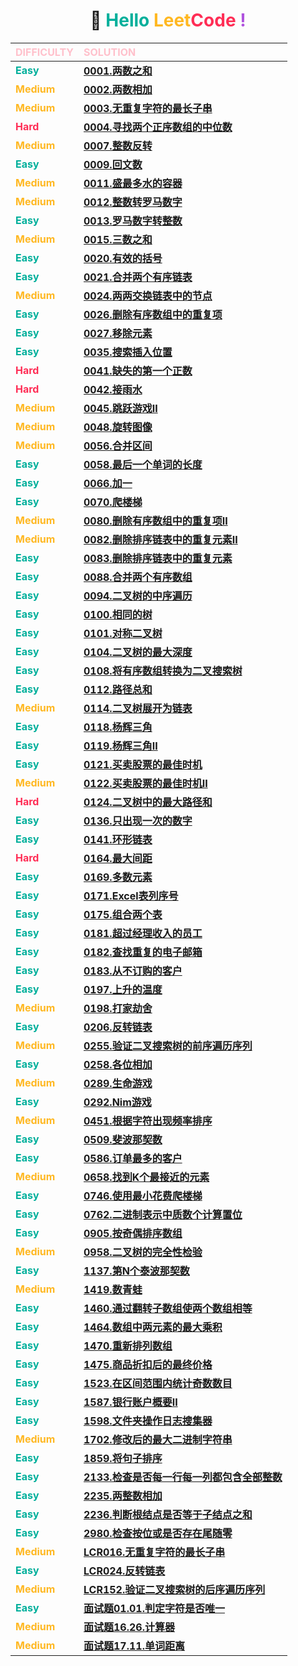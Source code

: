 <h1 style="text-align: center;">🚀 <span style="color: #00AF9B;">Hello</span> <span style="color: #FFB822;">Leet</span><span style="color: #FF2D55;">Code</span> <span style="color: #AF52DE;">!</span></h1>

| <span style="color: #FFC0CB;">**DIFFICULTY**</span> | <span style="color: #FFC0CB;">**SOLUTION**</span> |
| :--- | :--- |
| <span style="color: #00AF9B;">**Easy**</span>   | [**0001.两数之和**](../easy/0001.两数之和.md) |
| <span style="color: #FFB822;">**Medium**</span> | [**0002.两数相加**](../medium/0002.两数相加.md) |
| <span style="color: #FFB822;">**Medium**</span> | [**0003.无重复字符的最长子串**](../medium/0003.无重复字符的最长子串.md) |
| <span style="color: #FF2D55;">**Hard**</span>   | [**0004.寻找两个正序数组的中位数**](../hard/0004.寻找两个正序数组的中位数.md) |
| <span style="color: #FFB822;">**Medium**</span> | [**0007.整数反转**](../medium/0007.整数反转.md) |
| <span style="color: #00AF9B;">**Easy**</span>   | [**0009.回文数**](../easy/0009.回文数.md) |
| <span style="color: #FFB822;">**Medium**</span> | [**0011.盛最多水的容器**](../medium/0011.盛最多水的容器.md) |
| <span style="color: #FFB822;">**Medium**</span> | [**0012.整数转罗马数字**](../medium/0012.整数转罗马数字.md) |
| <span style="color: #00AF9B;">**Easy**</span>   | [**0013.罗马数字转整数**](../easy/0013.罗马数字转整数.md) |
| <span style="color: #FFB822;">**Medium**</span> | [**0015.三数之和**](../medium/0015.三数之和.md) |
| <span style="color: #00AF9B;">**Easy**</span>   | [**0020.有效的括号**](../easy/0020.有效的括号.md) |
| <span style="color: #00AF9B;">**Easy**</span>   | [**0021.合并两个有序链表**](../easy/0021.合并两个有序链表.md) |
| <span style="color: #FFB822;">**Medium**</span> | [**0024.两两交换链表中的节点**](../medium/0024.两两交换链表中的节点.md) |
| <span style="color: #00AF9B;">**Easy**</span>   | [**0026.删除有序数组中的重复项**](../easy/0026.删除有序数组中的重复项.md) |
| <span style="color: #00AF9B;">**Easy**</span>   | [**0027.移除元素**](../easy/0027.移除元素.md) |
| <span style="color: #00AF9B;">**Easy**</span>   | [**0035.搜索插入位置**](../easy/0035.搜索插入位置.md) |
| <span style="color: #FF2D55;">**Hard**</span>   | [**0041.缺失的第一个正数**](../hard/0041.缺失的第一个正数.md) |
| <span style="color: #FF2D55;">**Hard**</span>   | [**0042.接雨水**](../hard/0042.接雨水.md) |
| <span style="color: #FFB822;">**Medium**</span> | [**0045.跳跃游戏II**](../medium/0045.跳跃游戏II.md) |
| <span style="color: #FFB822;">**Medium**</span> | [**0048.旋转图像**](../medium/0048.旋转图像.md) |
| <span style="color: #FFB822;">**Medium**</span> | [**0056.合并区间**](../medium/0056.合并区间.md) |
| <span style="color: #00AF9B;">**Easy**</span>   | [**0058.最后一个单词的长度**](../easy/0058.最后一个单词的长度.md) |
| <span style="color: #00AF9B;">**Easy**</span>   | [**0066.加一**](../easy/0066.加一.md) |
| <span style="color: #00AF9B;">**Easy**</span>   | [**0070.爬楼梯**](../easy/0070.爬楼梯.md) |
| <span style="color: #FFB822;">**Medium**</span> | [**0080.删除有序数组中的重复项II**](../medium/0080.删除有序数组中的重复项II.md) |
| <span style="color: #FFB822;">**Medium**</span> | [**0082.删除排序链表中的重复元素II**](../medium/0082.删除排序链表中的重复元素II.md) |
| <span style="color: #00AF9B;">**Easy**</span>   | [**0083.删除排序链表中的重复元素**](../easy/0083.删除排序链表中的重复元素.md) |
| <span style="color: #00AF9B;">**Easy**</span>   | [**0088.合并两个有序数组**](../easy/0088.合并两个有序数组.md) |
| <span style="color: #00AF9B;">**Easy**</span>   | [**0094.二叉树的中序遍历**](../easy/0094.二叉树的中序遍历.md) |
| <span style="color: #00AF9B;">**Easy**</span>   | [**0100.相同的树**](../easy/0100.相同的树.md) |
| <span style="color: #00AF9B;">**Easy**</span>   | [**0101.对称二叉树**](../easy/0101.对称二叉树.md) |
| <span style="color: #00AF9B;">**Easy**</span>   | [**0104.二叉树的最大深度**](../easy/0104.二叉树的最大深度.md) |
| <span style="color: #00AF9B;">**Easy**</span>   | [**0108.将有序数组转换为二叉搜索树**](../easy/0108.将有序数组转换为二叉搜索树.md) |
| <span style="color: #00AF9B;">**Easy**</span>   | [**0112.路径总和**](../easy/0112.路径总和.md) |
| <span style="color: #FFB822;">**Medium**</span> | [**0114.二叉树展开为链表**](../medium/0114.二叉树展开为链表.md) |
| <span style="color: #00AF9B;">**Easy**</span>   | [**0118.杨辉三角**](../easy/0118.杨辉三角.md) |
| <span style="color: #00AF9B;">**Easy**</span>   | [**0119.杨辉三角II**](../easy/0119.杨辉三角II.md) |
| <span style="color: #00AF9B;">**Easy**</span>   | [**0121.买卖股票的最佳时机**](../easy/0121.买卖股票的最佳时机.md) |
| <span style="color: #FFB822;">**Medium**</span> | [**0122.买卖股票的最佳时机II**](../medium/0122.买卖股票的最佳时机II.md) |
| <span style="color: #FF2D55;">**Hard**</span>   | [**0124.二叉树中的最大路径和**](../hard/0124.二叉树中的最大路径和.md) |
| <span style="color: #00AF9B;">**Easy**</span>   | [**0136.只出现一次的数字**](../easy/0136.只出现一次的数字.md) |
| <span style="color: #00AF9B;">**Easy**</span>   | [**0141.环形链表**](../easy/0141.环形链表.md) |
| <span style="color: #FF2D55;">**Hard**</span>   | [**0164.最大间距**](../hard/0164.最大间距.md) |
| <span style="color: #00AF9B;">**Easy**</span>   | [**0169.多数元素**](../easy/0169.多数元素.md) |
| <span style="color: #00AF9B;">**Easy**</span>   | [**0171.Excel表列序号**](../easy/0171.Excel表列序号.md) |
| <span style="color: #00AF9B;">**Easy**</span>   | [**0175.组合两个表**](../easy/0175.组合两个表.md) |
| <span style="color: #00AF9B;">**Easy**</span>   | [**0181.超过经理收入的员工**](../easy/0181.超过经理收入的员工.md) |
| <span style="color: #00AF9B;">**Easy**</span>   | [**0182.查找重复的电子邮箱**](../easy/0182.查找重复的电子邮箱.md) |
| <span style="color: #00AF9B;">**Easy**</span>   | [**0183.从不订购的客户**](../easy/0183.从不订购的客户.md) |
| <span style="color: #00AF9B;">**Easy**</span>   | [**0197.上升的温度**](../easy/0197.上升的温度.md) |
| <span style="color: #FFB822;">**Medium**</span> | [**0198.打家劫舍**](../medium/0198.打家劫舍.md) |
| <span style="color: #00AF9B;">**Easy**</span>   | [**0206.反转链表**](../easy/0206.反转链表.md) |
| <span style="color: #FFB822;">**Medium**</span> | [**0255.验证二叉搜索树的前序遍历序列**](../medium/0255.验证二叉搜索树的前序遍历序列.md) |
| <span style="color: #00AF9B;">**Easy**</span>   | [**0258.各位相加**](../easy/0258.各位相加.md) |
| <span style="color: #FFB822;">**Medium**</span> | [**0289.生命游戏**](../medium/0289.生命游戏.md) |
| <span style="color: #00AF9B;">**Easy**</span>   | [**0292.Nim游戏**](../easy/0292.Nim游戏.md) |
| <span style="color: #FFB822;">**Medium**</span> | [**0451.根据字符出现频率排序**](../medium/0451.根据字符出现频率排序.md) |
| <span style="color: #00AF9B;">**Easy**</span>   | [**0509.斐波那契数**](../easy/0509.斐波那契数.md) |
| <span style="color: #00AF9B;">**Easy**</span>   | [**0586.订单最多的客户**](../easy/0586.订单最多的客户.md) |
| <span style="color: #FFB822;">**Medium**</span> | [**0658.找到K个最接近的元素**](../medium/0658.找到K个最接近的元素.md) |
| <span style="color: #00AF9B;">**Easy**</span>   | [**0746.使用最小花费爬楼梯**](../easy/0746.使用最小花费爬楼梯.md) |
| <span style="color: #00AF9B;">**Easy**</span>   | [**0762.二进制表示中质数个计算置位**](../easy/0762.二进制表示中质数个计算置位.md) |
| <span style="color: #00AF9B;">**Easy**</span>   | [**0905.按奇偶排序数组**](../easy/0905.按奇偶排序数组.md) |
| <span style="color: #FFB822;">**Medium**</span> | [**0958.二叉树的完全性检验**](../medium/0958.二叉树的完全性检验.md) |
| <span style="color: #00AF9B;">**Easy**</span>   | [**1137.第N个泰波那契数**](../easy/1137.第N个泰波那契数.md) |
| <span style="color: #FFB822;">**Medium**</span> | [**1419.数青蛙**](../medium/1419.数青蛙.md) |
| <span style="color: #00AF9B;">**Easy**</span>   | [**1460.通过翻转子数组使两个数组相等**](../easy/1460.通过翻转子数组使两个数组相等.md) |
| <span style="color: #00AF9B;">**Easy**</span>   | [**1464.数组中两元素的最大乘积**](../easy/1464.数组中两元素的最大乘积.md) |
| <span style="color: #00AF9B;">**Easy**</span>   | [**1470.重新排列数组**](../easy/1470.重新排列数组.md) |
| <span style="color: #00AF9B;">**Easy**</span>   | [**1475.商品折扣后的最终价格**](../easy/1475.商品折扣后的最终价格.md) |
| <span style="color: #00AF9B;">**Easy**</span>   | [**1523.在区间范围内统计奇数数目**](../easy/1523.在区间范围内统计奇数数目.md) |
| <span style="color: #00AF9B;">**Easy**</span>   | [**1587.银行账户概要II**](../easy/1587.银行账户概要II.md) |
| <span style="color: #00AF9B;">**Easy**</span>   | [**1598.文件夹操作日志搜集器**](../easy/1598.文件夹操作日志搜集器.md) |
| <span style="color: #FFB822;">**Medium**</span> | [**1702.修改后的最大二进制字符串**](../medium/1702.修改后的最大二进制字符串.md) |
| <span style="color: #00AF9B;">**Easy**</span>   | [**1859.将句子排序**](../easy/1859.将句子排序.md) |
| <span style="color: #00AF9B;">**Easy**</span>   | [**2133.检查是否每一行每一列都包含全部整数**](../easy/2133.检查是否每一行每一列都包含全部整数.md) |
| <span style="color: #00AF9B;">**Easy**</span>   | [**2235.两整数相加**](../easy/2235.两整数相加.md) |
| <span style="color: #00AF9B;">**Easy**</span>   | [**2236.判断根结点是否等于子结点之和**](../easy/2236.判断根结点是否等于子结点之和.md) |
| <span style="color: #00AF9B;">**Easy**</span>   | [**2980.检查按位或是否存在尾随零**](../easy/2980.检查按位或是否存在尾随零.md) |
| <span style="color: #FFB822;">**Medium**</span> | [**LCR016.无重复字符的最长子串**](../medium/LCR016.无重复字符的最长子串.md) |
| <span style="color: #00AF9B;">**Easy**</span>   | [**LCR024.反转链表**](../easy/LCR024.反转链表.md) |
| <span style="color: #FFB822;">**Medium**</span> | [**LCR152.验证二叉搜索树的后序遍历序列**](../medium/LCR152.验证二叉搜索树的后序遍历序列.md) |
| <span style="color: #00AF9B;">**Easy**</span>   | [**面试题01.01.判定字符是否唯一**](../easy/面试题01.01.判定字符是否唯一.md) |
| <span style="color: #FFB822;">**Medium**</span> | [**面试题16.26.计算器**](../medium/面试题16.26.计算器.md) |
| <span style="color: #FFB822;">**Medium**</span> | [**面试题17.11.单词距离**](../medium/面试题17.11.单词距离.md) |
